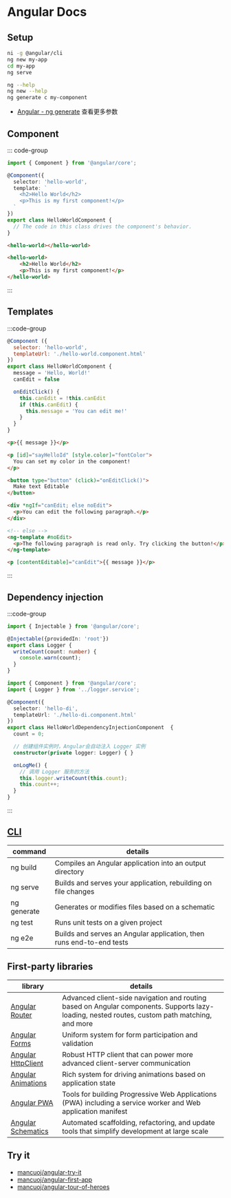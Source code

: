 # Angular Docs

## Setup

```sh
ni -g @angular/cli
ng new my-app
cd my-app
ng serve

ng --help
ng new --help
ng generate c my-component
```

- [Angular - ng generate](https://angular.io/cli/generate#component) 查看更多参数

## Component

::: code-group

```ts [@Component]
import { Component } from '@angular/core';

@Component({
  selector: 'hello-world',
  template: `
    <h2>Hello World</h2>
    <p>This is my first component!</p>
  `
})
export class HelloWorldComponent {
  // The code in this class drives the component's behavior.
}
```

```html [Usage]
<hello-world></hello-world>
```


```html [DOM]
<hello-world>
    <h2>Hello World</h2>
    <p>This is my first component!</p>
</hello-world>
```
::: 

## Templates

:::code-group

```js [template]
@Component ({
  selector: 'hello-world',
  templateUrl: './hello-world.component.html'
})
export class HelloWorldComponent {
  message = 'Hello, World!'
  canEdit = false

  onEditClick() {
    this.canEdit = !this.canEdit
    if (this.canEdit) {
      this.message = 'You can edit me!'
    }
  }
}
```

```html [插值]
<p>{{ message }}</p>
```

```html [绑定属性]
<p [id]="sayHelloId" [style.color]="fontColor">
  You can set my color in the component!
</p>
```

```html [绑定方法]
<button type="button" (click)="onEditClick()">
  Make text Editable
</button>
```

```html [指令，如*ngIf]
<div *ngIf="canEdit; else noEdit">
  <p>You can edit the following paragraph.</p>
</div>

<!-- else -->
<ng-template #noEdit>
  <p>The following paragraph is read only. Try clicking the button!</p>
</ng-template>

<p [contentEditable]="canEdit">{{ message }}</p>
```

:::



## Dependency injection

:::code-group

```ts [logger.service.ts]
import { Injectable } from '@angular/core';

@Injectable({providedIn: 'root'})
export class Logger {
  writeCount(count: number) {
    console.warn(count);
  }
}
```

```ts [hello-di.component.ts]
import { Component } from '@angular/core';
import { Logger } from '../logger.service';

@Component({
  selector: 'hello-di',
  templateUrl: './hello-di.component.html'
})
export class HelloWorldDependencyInjectionComponent  {
  count = 0;

  // 创建组件实例时，Angular会自动注入 Logger 实例
  constructor(private logger: Logger) { }

  onLogMe() {
    // 调用 Logger 服务的方法
    this.logger.writeCount(this.count);
    this.count++;
  }
}
```

:::

## [CLI](https://angular.io/cli)

| command     | details                                                              |
| ----------- | -------------------------------------------------------------------- |
| ng build    | Compiles an Angular application into an output directory             |
| ng serve    | Builds and serves your application, rebuilding on file changes       |
| ng generate | Generates or modifies files based on a schematic                     |
| ng test     | Runs unit tests on a given project                                   |
| ng e2e      | Builds and serves an Angular application, then runs end-to-end tests |


## First-party libraries

| library                                                      | details                                                                                                                                       |
| ------------------------------------------------------------ | --------------------------------------------------------------------------------------------------------------------------------------------- |
| [Angular Router](https://angular.io/guide/router)            | Advanced client-side navigation and routing based on Angular components. Supports lazy-loading, nested routes, custom path matching, and more |
| [Angular Forms](https://angular.io/guide/forms-overview)     | Uniform system for form participation and validation                                                                                          |
| [Angular HttpClient](https://angular.io/guide/http)          | Robust HTTP client that can power more advanced client-server communication                                                                   |
| [Angular Animations](https://angular.io/guide/animations)    | Rich system for driving animations based on application state                                                                                 |
| [Angular PWA](https://angular.io/guide/service-worker-intro) | Tools for building Progressive Web Applications (PWA) including a service worker and Web application manifest                                 |
| [Angular Schematics](https://angular.io/guide/schematics)    | Automated scaffolding, refactoring, and update tools that simplify development at large scale                                                 |

## Try it

- [mancuoj/angular-try-it](https://github.com/mancuoj/angular-try-it)
- [mancuoj/angular-first-app](https://github.com/mancuoj/angular-first-app)
- [mancuoj/angular-tour-of-heroes](https://github.com/mancuoj/angular-tour-of-heroes)
